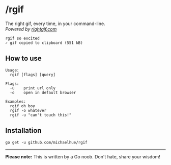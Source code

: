 # /rgif

The right gif, every time, in your command-line.  
_Powered by [rightgif.com](https://rightgif.com)_

```shell
rgif so excited
✓ gif copied to clipboard (551 kB)
```

## How to use

```shell
Usage:
  rgif [flags] [query]

Flags:
  -u    print url only
  -o    open in default browser

Examples:
  rgif oh boy
  rgif -o whatever
  rgif -u "can't touch this!"
```

## Installation

```shell
go get -u github.com/michaelhue/rgif
```

---

**Please note:** This is written by a Go noob. Don't hate, share your wisdom!